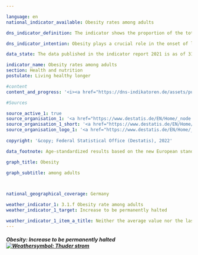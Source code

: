```yaml
---

language: en    
national_indicator_available: Obesity rates among adults    

dns_indicator_definition: The indicator shows the proportion of the total adult population (aged 18 and over) who are affected by obesity.    

dns_indicator_intention: Obesity plays a crucial role in the onset of lifestyle diseases, such as cardiovascular diseases, diabetes and joint disorders. Besides its health implications, excess weight also has onerous economic and social consequences. The target must therefore be to ensure that the proportion of the population with obesity in Germany does not increase any further.    

data_state: The data published in the indicator report 2021 is as of 31.12.2020. The data shown on the DNS-Online-Platform is updated regularly, so that more current data may be available online than published in the indicator report 2021.    

indicator_name: Obesity rates among adults    
section: Health and nutrition    
postulate: Living healthy longer    

#content     
content_and_progress: '<i><a href="https://dns-indikatoren.de/assets/publications/reports/en/2021.pdf">Text from the Indicator Report 2021 </a></i><br>The body mass index (BMI) is a benchmark that is used to identify excess weight and especially obesity. It is calculated by dividing the body weight in kilograms by the square of an individual’s height in metres (kg/m²). This calculation does not take account of age- and gender-specific differences or of an individual’s body mass composition.<br>People with a BMI of 25 and above are regarded as overweight, according to the World Health Organization (WHO) classification, and those with a BMI of 30 as obese.<br>The data basis for the indicator is the microcensus conducted by the Federal Statistical Office. That sample survey covers 1% of the total population. The questions on health are asked every four years as a rule, and responses to them are voluntary. The indicator is thus based on the proportion of the population with a BMI of 30 and higher who answered the questions concerning body weight and height in the microcensus.<br>The corresponding data were standardised relative to the European population of 1990 to allow comparisons of data from different years and regions without distortions resulting from diverse age structures. Since the questions on health in the microcensus are not asked annually, the chart data for the intervening years have been interpolated. Where people provide information about themselves, as in the microcensus, body weight is often understated compared with measured values, whereas height is more likely to be overstated. As a result, the BMI calculated on the basis of respondents’ own information is lower than a BMI based on measured data.<br>In 2017, 14.8% of the population in Germany over the age of 18 were classified as obese. The obesity rate for men in this population, at 16.4%, was higher than that for women (13.0%). In 1999, 10.7% of the population were obese. At that time too, the proportion of women affected by obesity (10.2%) was slightly lower than that of men (11.1%). The obesity rate among adults, in other words, has increased and so is moving away from the goal of the German Sustainable Development Strategy. A further 34.0% of the population aged 18 and above had a BMI of at least 25 but below 30 in 2017. This means that 48.8% have a BMI of 25 or more and are therefore considered overweight. Again, the proportion of women (39.0%) was lower than that of men (58.0%).<br>The proportion of adults suffering from obesity increases with age and does not decrease until an advanced age is reached. In 2017, 3.4% of 18- to 19-year-old women were obese. For the 30-34 age group, the figure had already risen to 10.1%. The obesity rate for women peaked in the 65-69 age group at 21.7%. In each of the age groups below 75, the obesity rate for men was higher than for women of the same age, the highest rates being recorded in the 60-64 age group, at 24.5%, and the 65-69 age group, at 25.3%.'    

#Sources    

source_active_1: true
source_organisation_1: '<a href="https://www.destatis.de/EN/Home/_node.html">Federal Statistical Office</a>'
source_organisation_1_short: '<a href="https://www.destatis.de/EN/Home/_node.html">Federal Statistical Office</a>'
source_organisation_logo_1: '<a href="https://www.destatis.de/EN/Home/_node.html"><img src="https://dnsUpgradeEnvironment.github.io/dns-indicators/en/public/OrgImgDe/destatis.png" alt="Federal Statistical Office" title=" Click here to visit the homepage of the organizationFederal Statistical Office" style="height:60px; width:148px; border: transparent"/></a>'
    
copyright: '&copy; Federal Statistical Office (Destatis), 2022'    

data_footnote: Age-standardized results based on the new European standard population.    

graph_title: Obesity    

graph_subtitle: among adults    

        

national_geographical_coverage: Germany    

weather_indicator_1: 3.1.f Obesity rate among adults
weather_indicator_1_target: Increase to be permanently halted

weather_indicator_1_item_a_title: Neither the average value nor the last change point in the right direction.    
---
```



<div>
  <div class="my-header">
    <h5>Obesity: Increase to be permanently halted
      <a href="https://dnsUpgradeEnvironment.github.io/dns-indicators/en/status"><img src="https://g205sdgs.github.io/sdg-indicators/public/Wettersymbole/Blitz.png" title="Neither the average value nor the last change point in the right direction." alt="Weathersymbol: Thuder strom"/>
      </a>
    </h5>
  </div>
  <div class="my-header-note">
  </div>
</div>